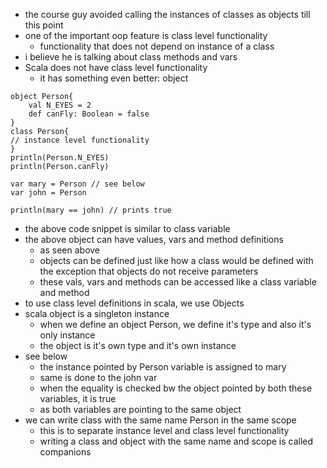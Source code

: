 - the course guy avoided calling the instances of classes as objects till this point
- one of the important oop feature is class level functionality
	- functionality that does not depend on instance of a class
- i believe he is talking about class methods and vars
- Scala does not have class level functionality
	- it has something even better: object
```
object Person{
	val N_EYES = 2
	def canFly: Boolean = false
}
class Person{
// instance level functionality
}
println(Person.N_EYES)
println(Person.canFly)

var mary = Person // see below
var john = Person

println(mary == john) // prints true
```
- the above code snippet is similar to class variable
- the above object can have values, vars and method definitions
	- as seen above
	- objects can be defined just like how a class would be defined with the exception that objects do not receive parameters
	- these vals, vars and methods can be accessed like a class variable and method
- to use class level definitions in scala, we use Objects
- scala object is a singleton instance
	- when we define an object Person, we define it's type and also it's only instance
	- the object is it's own type and it's own instance
- see below
	- the instance pointed by Person variable is assigned to mary
	- same is done to the john var
	- when the equality is checked bw the object pointed by both these variables, it is true
	- as both variables are pointing to the same object
- we can write class with the same name Person in the same scope
	- this is to separate instance level and class level functionality
	- writing a class and object with the same name and scope is called companions